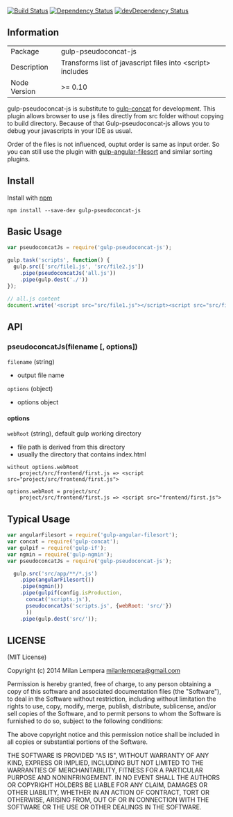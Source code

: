 [![Build Status](https://travis-ci.org/artemv/gulp-pseudoconcat-js.svg?branch=master)](https://travis-ci.org/MilanLempera/gulp-pseudoconcat-js)
[![Dependency Status](https://david-dm.org/artemv/gulp-pseudoconcat-js.png)](https://david-dm.org/MilanLempera/gulp-pseudoconcat-js) 
[![devDependency Status](https://david-dm.org/artemv/gulp-pseudoconcat-js/dev-status.png)](https://david-dm.org/MilanLempera/gulp-pseudoconcat-js#info=devDependencies)

## Information

<table>
<tr> 
<td>Package</td><td>gulp-pseudoconcat-js</td>
</tr>
<tr>
<td>Description</td>
<td>Transforms list of javascript files into &lt;script&gt; includes</td>
</tr>
<tr>
<td>Node Version</td>
<td>>= 0.10</td>
</tr>
</table>

gulp-pseudoconcat-js is substitute to [gulp-concat][1] for development. This plugin allows browser to use js files directly from src folder without copying to build directory. Because of that Gulp-pseudoconcat-js allows you to debug your javascripts in your IDE as usual.

Order of the files is not influenced, ouptut order is same as input order. So you can still use the plugin with [gulp-angular-filesort][2] and similar sorting plugins.

## Install

Install with [npm](https://npmjs.org/package/gulp-pseudoconcat-js)

```
npm install --save-dev gulp-pseudoconcat-js
```

## Basic Usage

```javascript
var pseudoconcatJs = require('gulp-pseudoconcat-js');

gulp.task('scripts', function() {
  gulp.src(['src/file1.js', 'src/file2.js'])
    .pipe(pseudoconcatJs('all.js'))
    .pipe(gulp.dest('./'))
});
```

```javascript
// all.js content
document.write('<script src="src/file1.js"></script><script src="src/file2.js"></script>');
```

## API

### pseudoconcatJs(filename [, options])

`filename` (string)

 - output file name 

`options` (object)

 - options object

#### options

`webRoot` (string), default gulp working directory

 - file path is derived from this directory
 - usually the directory that contains index.html

```
without options.webRoot
    project/src/frontend/first.js => <script src="project/src/frontend/first.js">
    
options.webRoot = project/src/
    project/src/frontend/first.js => <script src="frontend/first.js">
```

## Typical Usage

```javascript
var angularFilesort = require('gulp-angular-filesort');
var concat = require('gulp-concat');
var gulpif = require('gulp-if');
var ngmin = require('gulp-ngmin');
var pseudoconcatJs = require('gulp-pseudoconcat-js');

  gulp.src('src/app/**/*.js')
    .pipe(angularFilesort())
    .pipe(ngmin())
    .pipe(gulpif(config.isProduction,
      concat('scripts.js'),
      pseudoconcatJs('scripts.js', {webRoot: 'src/'})
      ))
    .pipe(gulp.dest('src/'));
```

## LICENSE

(MIT License)

Copyright (c) 2014 Milan Lempera <milanlempera@gmail.com>

Permission is hereby granted, free of charge, to any person obtaining
a copy of this software and associated documentation files (the
"Software"), to deal in the Software without restriction, including
without limitation the rights to use, copy, modify, merge, publish,
distribute, sublicense, and/or sell copies of the Software, and to
permit persons to whom the Software is furnished to do so, subject to
the following conditions:

The above copyright notice and this permission notice shall be
included in all copies or substantial portions of the Software.

THE SOFTWARE IS PROVIDED "AS IS", WITHOUT WARRANTY OF ANY KIND,
EXPRESS OR IMPLIED, INCLUDING BUT NOT LIMITED TO THE WARRANTIES OF
MERCHANTABILITY, FITNESS FOR A PARTICULAR PURPOSE AND
NONINFRINGEMENT. IN NO EVENT SHALL THE AUTHORS OR COPYRIGHT HOLDERS BE
LIABLE FOR ANY CLAIM, DAMAGES OR OTHER LIABILITY, WHETHER IN AN ACTION
OF CONTRACT, TORT OR OTHERWISE, ARISING FROM, OUT OF OR IN CONNECTION
WITH THE SOFTWARE OR THE USE OR OTHER DEALINGS IN THE SOFTWARE.


  [1]: https://www.npmjs.org/package/gulp-concat
  [2]: https://www.npmjs.org/package/gulp-angular-filesort
